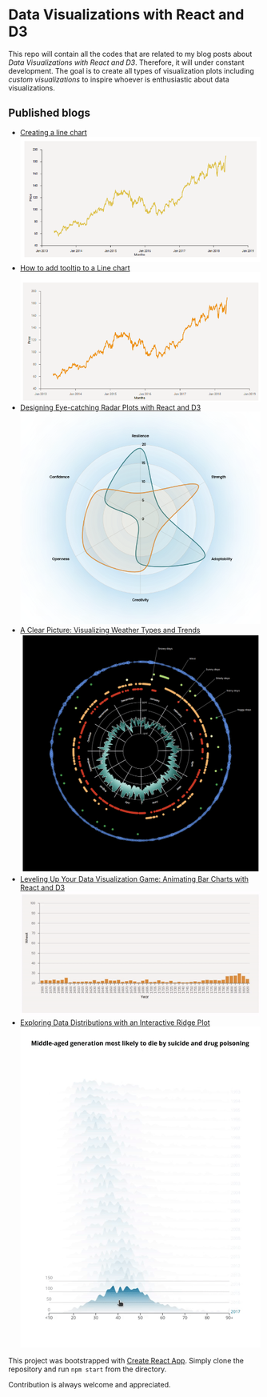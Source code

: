 # Data Visualizations with React and D3

This repo will contain all the codes that are related to my blog posts about _Data Visualizations with React and D3_. Therefore, it will under constant development. The goal is to create all types of visualization plots including _custom visualizations_ to inspire whoever is enthusiastic about data visualizations.

## Published blogs

- [Creating a line chart](https://mallahyari.github.io/visualdecode/blog/linechart-visualization) ![linechart](/static/images/line_chart.png)
- [How to add tooltip to a Line chart](https://mallahyari.github.io/visualdecode/blog/add-tooltip) ![linechart](/static/images/linechart-tooltip.gif)
- [Designing Eye-catching Radar Plots with React and D3](https://mallahyari.github.io/visualdecode/blog/beautiful-radar-plot) ![beauiful radar plot](/static/images/radar_pretty.png)
- [A Clear Picture: Visualizing Weather Types and Trends](https://mallahyari.github.io/visualdecode/blog/visualizing-weather-types-and-trends) ![weather radar chart](/static/images/weather_plot.png)
- [Leveling Up Your Data Visualization Game: Animating Bar Charts with React and D3](https://mallahyari.github.io/visualdecode/blog/animating-bar-charts-with-react-and-d3) ![animated bar chart](/static/images/animated-barchart.gif)
- [Exploring Data Distributions with an Interactive Ridge Plot](https://mallahyari.github.io/visualdecode/blog/exploring-data-distributions-with-interactive-ridge-plot) ![interactive ridge plot](/static/images/ridge-plot-final.gif)

This project was bootstrapped with [Create React App](https://github.com/facebook/create-react-app). Simply clone the repository and run `npm start` from the directory.

Contribution is always welcome and appreciated.
